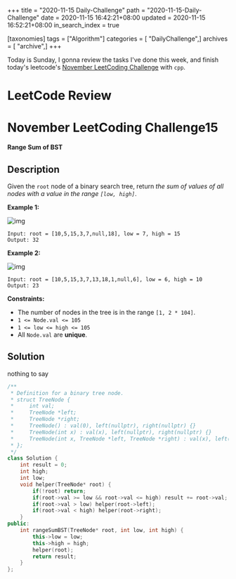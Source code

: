 +++
title = "2020-11-15 Daily-Challenge"
path = "2020-11-15-Daily-Challenge"
date = 2020-11-15 16:42:21+08:00
updated = 2020-11-15 16:52:21+08:00
in_search_index = true

[taxonomies]
tags = ["Algorithm"]
categories = [ "DailyChallenge",]
archives = [ "archive",]
+++

Today is Sunday, I gonna review the tasks I've done this week, and finish today's leetcode's [November LeetCoding Challenge](https://leetcode.com/explore/challenge/card/november-leetcoding-challenge/566/week-3-november-15th-november-21st/3532/) with `cpp`.

<!-- more -->

# LeetCode Review

# November LeetCoding Challenge15

**Range Sum of BST**

## Description

Given the `root` node of a binary search tree, return *the sum of values of all nodes with a value in the range `[low, high]`*.

**Example 1:**

![img](https://assets.leetcode.com/uploads/2020/11/05/bst1.jpg)

```
Input: root = [10,5,15,3,7,null,18], low = 7, high = 15
Output: 32
```

**Example 2:**

![img](https://assets.leetcode.com/uploads/2020/11/05/bst2.jpg)

```
Input: root = [10,5,15,3,7,13,18,1,null,6], low = 6, high = 10
Output: 23
```

**Constraints:**

- The number of nodes in the tree is in the range `[1, 2 * 104]`.
- `1 <= Node.val <= 105`
- `1 <= low <= high <= 105`
- All `Node.val` are **unique**.

## Solution

nothing to say

``` cpp
/**
 * Definition for a binary tree node.
 * struct TreeNode {
 *     int val;
 *     TreeNode *left;
 *     TreeNode *right;
 *     TreeNode() : val(0), left(nullptr), right(nullptr) {}
 *     TreeNode(int x) : val(x), left(nullptr), right(nullptr) {}
 *     TreeNode(int x, TreeNode *left, TreeNode *right) : val(x), left(left), right(right) {}
 * };
 */
class Solution {
    int result = 0;
    int high;
    int low;
    void helper(TreeNode* root) {
        if(!root) return;
        if(root->val >= low && root->val <= high) result += root->val;
        if(root->val > low) helper(root->left);
        if(root->val < high) helper(root->right);
    }
public:
    int rangeSumBST(TreeNode* root, int low, int high) {
        this->low = low;
        this->high = high;
        helper(root);
        return result;
    }
};
```
